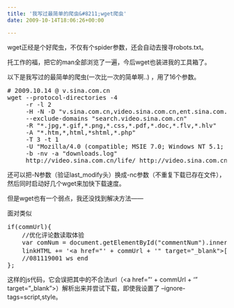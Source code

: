 ```yaml
---
title: '我写过最简单的爬虫&#8211;wget爬虫'
date: 2009-10-14T18:06:26+00:00

---
```

wget正经是个好爬虫，不仅有个spider参数，还会自动去搜寻robots.txt。
  
托工作的福，把它的man全部浏览了一遍，今后wget也装进我的工具箱了。
  
以下是我写过的最简单的爬虫(一次比一次的简单啊..) ，用了16个参数。

<pre class="brush: bash"># 2009.10.14 @ v.sina.com.cn
wget --protocol-directories -4 
     -r -l 2 
     -H -N -D "v.sina.com.cn,video.sina.com.cn,ent.sina.com.cn,news.sina.com.cn" 
     --exclude-domains "search.video.sina.com.cn" 
     -R "*.jpg,*.gif,*.png,*.css,*.pdf,*.doc,*.flv,*.hlv" 
     -A "*.htm,*,html,*shtml,*.php" 
     -T 3 -t 1 
     -U "Mozilla/4.0 (compatible; MSIE 7.0; Windows NT 5.1; GTB5)" 
     -b -nv -a "downloads.log"
     http://video.sina.com.cn/life/ http://video.sina.com.cn/movie/ http://video.sina.com.cn/live/ http://video.sina.com.cn/news/ http://v.sina.com.cn/</pre>

还可以把-N参数（验证last_modify头）换成-nc参数（不重复下载已存在文件），然后同时启动好几个wget来加快下载速度。

但是wget也有一个弱点，我还没找到解决方法——

面对类似

<pre class="brush: jscript">if(commUrl){
    //优化评论数读取体验
    var comNum = document.getElementById("commentNum").innerHTML;
    linkHTML += '&lt;a href="' + commUrl + '" target="_blank"&gt;[评论 <span id="commentNum" style="color:#f00">' + comNum + '</span>条]&lt;/a&gt;';
    //081119001 ws end
};</pre>

这样的js代码，它会误把其中的不合法url（<a href=&#8221;&#8216; + commUrl + &#8216;&#8221; target=&#8221;_blank&#8221;>）解析出来并尝试下载，即使我设置了 &#8211;ignore-tags=script,style。
